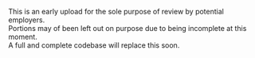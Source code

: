 <p>This is an early upload for the sole purpose of review by potential employers. <br>
Portions may of been left out on purpose due to being incomplete at this moment. <br>
A full and complete codebase will replace this soon.</p>
